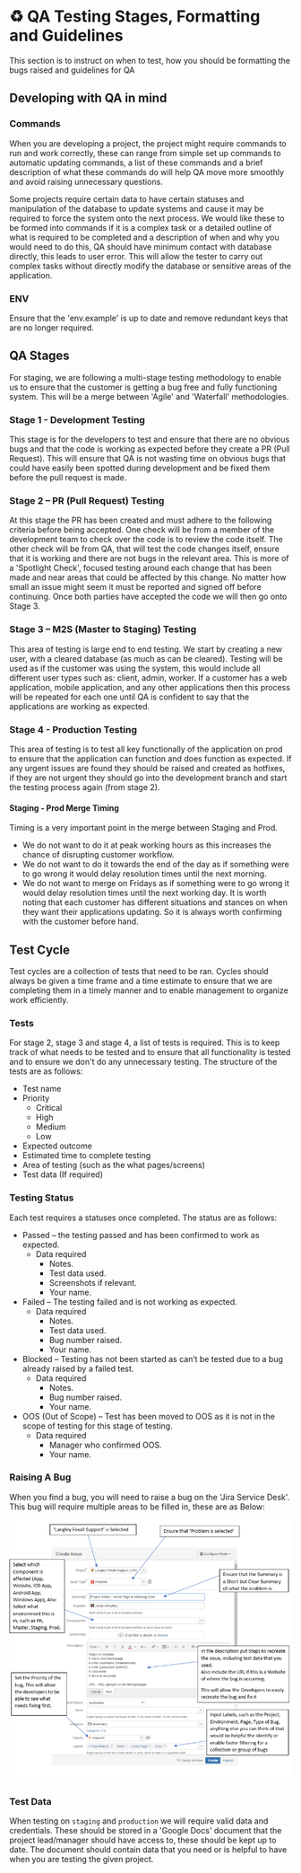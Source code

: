 # ♻️ QA Testing Stages, Formatting and Guidelines

This section is to instruct on when to test, how you should be formatting the bugs raised and guidelines for QA

## Developing with QA in mind
### Commands
When you are developing a project, the project might require commands to run and work correctly, these can range from simple set up commands to automatic updating commands, a list of these commands and a brief description of what these commands do will help QA move more smoothly and avoid raising unnecessary questions.

Some projects require certain data to have certain statuses and manipulation of the database to update systems and cause it may be required to force the system onto the next process. We would like these to be formed into commands if it is a complex task or a detailed outline of what is required to be completed and a description of when and why you would need to do this, QA should have minimum contact with database directly, this leads to user error. This will allow the tester to carry out complex tasks without directly modify the database or sensitive areas of the application.

### ENV
Ensure that the 'env.example' is up to date and remove redundant keys that are no longer required.
		
## QA Stages
For staging, we are following a multi-stage testing methodology to enable us to ensure that the customer is getting a bug free and fully functioning system. This will be a merge between 'Agile' and 'Waterfall' methodologies.
										
### Stage 1 - Development Testing
This stage is for the developers to test and ensure that there are no obvious bugs and that the code is working as expected before they create a PR (Pull Request). This will ensure that QA is not wasting time on obvious bugs that could have easily been spotted during development and be fixed them before the pull request is made.
												
### Stage 2 – PR (Pull Request) Testing
At this stage the PR has been created and must adhere to the following criteria before being accepted.
One check will be from a member of the development team to check over the code is to review the code itself. 
The other check will be from QA, that will test the code changes itself, ensure that it is working and there are not bugs in the relevant area. This is more of a 'Spotlight Check', focused testing around each change that has been made and near areas that could be affected by this change. No matter how small an issue might seem it must be reported and signed off before continuing.
Once both parties have accepted the code we will then go onto Stage 3.
												
### Stage 3 – M2S (Master to Staging) Testing
This area of testing is large end to end testing. We start by creating a new user, with a cleared database (as much as can be cleared). Testing will be used as if the customer was using the system, this would include all different user types such as: client, admin, worker. If a customer has a web application, mobile application, and any other applications then this process will be repeated for each one until QA is confident to say that the applications are working as expected.

### Stage 4 - Production Testing
This area of testing is to test all key functionally of the application on prod to ensure that the application can function and does function as expected.
If any urgent issues are found they should be raised and created as hotfixes, if they are not urgent they should go into the development branch and start the testing process again (from stage 2).

#### Staging - Prod Merge Timing
Timing is a very important point in the merge between Staging and Prod.
- We do not want to do it at peak working hours as this increases the chance of disrupting customer workflow.
- We do not want to do it towards the end of the day as if something were to go wrong it would delay resolution times until the next morning.
- We do not want to merge on Fridays as if something were to go wrong it would delay resolution times until the next working day.
It is worth noting that each customer has different situations and stances on when they want their applications updating. So it is always worth confirming with the customer before hand.

## Test Cycle
Test cycles are a collection of tests that need to be ran. Cycles should always be given a time frame and a time estimate to ensure that we are completing them in a timely manner and to enable management to organize work efficiently.

### Tests
For stage 2, stage 3 and stage 4, a list of tests is required. This is to keep track of what needs to be tested and to ensure that all functionality is tested and to ensure we don't do any unnecessary testing.
The structure of the tests are as follows:
- Test name
- Priority
    - Critical
    - High
    - Medium
    - Low
- Expected outcome
- Estimated time to complete testing
- Area of testing (such as the what pages/screens)
- Test data (If required)

### Testing Status
Each test requires a statuses once completed. The status are as follows:
- Passed – the testing passed and has been confirmed to work as expected.
	- Data required 
		- Notes.
		- Test data used.
		- Screenshots if relevant.
		- Your name.
- Failed – The testing failed and is not working as expected.
	- Data required
		- Notes.
		- Test data used.
		- Bug number raised.
		- Your name.
- Blocked – Testing has not been started as can’t be tested due to a bug already raised by a failed test.
	- Data required
		- Notes.
		- Bug number raised.
		- Your name.
- OOS (Out of Scope) – Test has been moved to OOS as it is not in the scope of testing for this stage of testing.
	- Data required
		- Manager who confirmed OOS.
		- Your name.

### Raising A Bug
When you find a bug, you will need to raise a bug on the 'Jira Service Desk'.
This bug will require multiple areas to be filled in, these are as Below:

![Jira Bug Raising](images/jira/raising-bugs.PNG)

### Test Data
When testing on `staging` and `production` we will require valid data and credentials. These should be stored in a 'Google Docs' document that the project lead/manager should have access to, these should be kept up to date. The document should contain data that you need or is helpful to have when you are testing the given project.
